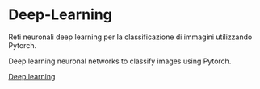 # Deep-Learning
Reti neuronali deep learning per la classificazione di immagini utilizzando Pytorch.

Deep learning neuronal networks to classify images using Pytorch.

[Deep learning](../blob/master/Fashion-MNIST%20classification.ipynb)



